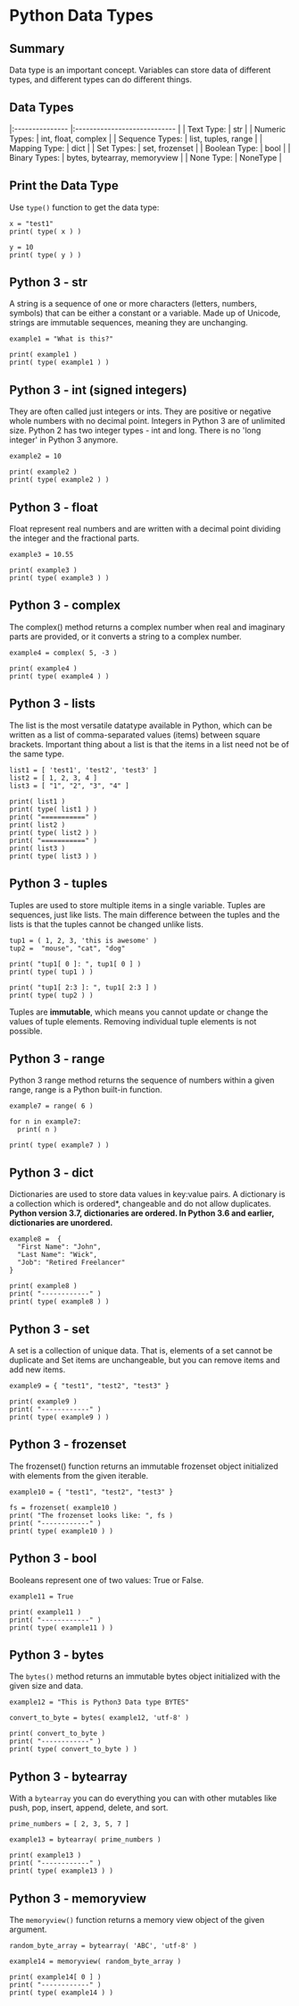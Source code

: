 # Python Data Types


## Summary

Data type is an important concept. Variables can store data of different types, and different types can do different things.


## Data Types

|:--------------- |:---------------------------- |
| Text Type:      | str                          |
| Numeric Types:  | int, float, complex          |
| Sequence Types: | list, tuples, range          |
| Mapping Type:   | dict                         |
| Set Types:      | set, frozenset               |
| Boolean Type:   | bool                         |
| Binary Types:   | bytes, bytearray, memoryview |
| None Type:      | NoneType                     |


## Print the Data Type

Use `type()` function to get the data type:
```
x = "test1"
print( type( x ) )

y = 10
print( type( y ) )
```


## Python 3 - str

A string is a sequence of one or more characters (letters, numbers, symbols) that can be either a constant or a variable. Made up of Unicode, strings are immutable sequences, meaning they are unchanging.
```
example1 = "What is this?"

print( example1 )
print( type( example1 ) )
```


## Python 3 - int (signed integers)

They are often called just integers or ints. They are positive or negative whole numbers with no decimal point. Integers in Python 3 are of unlimited size. Python 2 has two integer types - int and long. There is no 'long integer' in Python 3 anymore.
```
example2 = 10

print( example2 )
print( type( example2 ) )
```


## Python 3 - float

Float represent real numbers and are written with a decimal point dividing the integer and the fractional parts.
```
example3 = 10.55

print( example3 )
print( type( example3 ) )
```


## Python 3 - complex

The complex() method returns a complex number when real and imaginary parts are provided, or it converts a string to a complex number.
```
example4 = complex( 5, -3 )

print( example4 )
print( type( example4 ) )
```


## Python 3 - lists

The list is the most versatile datatype available in Python, which can be written as a list of comma-separated values (items) between square brackets. Important thing about a list is that the items in a list need not be of the same type.
```
list1 = [ 'test1', 'test2', 'test3' ]
list2 = [ 1, 2, 3, 4 ]
list3 = [ "1", "2", "3", "4" ]

print( list1 )
print( type( list1 ) )
print( "===========" )
print( list2 )
print( type( list2 ) )
print( "===========" )
print( list3 )
print( type( list3 ) )
```


## Python 3 - tuples

Tuples are used to store multiple items in a single variable. Tuples are sequences, just like lists. The main difference between the tuples and the lists is that the tuples cannot be changed unlike lists.
```
tup1 = ( 1, 2, 3, 'this is awesome' ) 
tup2 =  "mouse", "cat", "dog"

print( "tup1[ 0 ]: ", tup1[ 0 ] )
print( type( tup1 ) )

print( "tup1[ 2:3 ]: ", tup1[ 2:3 ] )
print( type( tup2 ) )
```

Tuples are **immutable**, which means you cannot update or change the values of tuple elements. Removing individual tuple elements is not possible.


## Python 3 - range

Python 3 range method returns the sequence of numbers within a given range, range is a Python built-in function.
```
example7 = range( 6 )

for n in example7:
  print( n )

print( type( example7 ) )
```


## Python 3 - dict

Dictionaries are used to store data values in key:value pairs. A dictionary is a collection which is ordered*, changeable and do not allow duplicates.
**Python version 3.7, dictionaries are ordered. In Python 3.6 and earlier, dictionaries are unordered.**
```
example8 =	{
  "First Name": "John",
  "Last Name": "Wick",
  "Job": "Retired Freelancer"
}

print( example8 )
print( "------------" )
print( type( example8 ) )
```


## Python 3 - set

A set is a collection of unique data. That is, elements of a set cannot be duplicate and Set items are unchangeable, but you can remove items and add new items.
```
example9 = { "test1", "test2", "test3" }

print( example9 )
print( "------------" )
print( type( example9 ) )
```


## Python 3 - frozenset

The frozenset() function returns an immutable frozenset object initialized with elements from the given iterable.
```
example10 = { "test1", "test2", "test3" }

fs = frozenset( example10 )
print( "The frozenset looks like: ", fs )
print( "------------" )
print( type( example10 ) )
```


## Python 3 - bool

Booleans represent one of two values: True or False.
```
example11 = True

print( example11 )
print( "------------" )
print( type( example11 ) )
```


## Python 3 - bytes

The `bytes()` method returns an immutable bytes object initialized with the given size and data.
```
example12 = "This is Python3 Data type BYTES"

convert_to_byte = bytes( example12, 'utf-8' )

print( convert_to_byte )
print( "------------" )
print( type( convert_to_byte ) )
```


## Python 3 - bytearray

With a `bytearray` you can do everything you can with other mutables like push, pop, insert, append, delete, and sort.
```
prime_numbers = [ 2, 3, 5, 7 ]

example13 = bytearray( prime_numbers )

print( example13 )
print( "------------" )
print( type( example13 ) )
```


## Python 3 - memoryview

The `memoryview()` function returns a memory view object of the given argument.
```
random_byte_array = bytearray( 'ABC', 'utf-8' )

example14 = memoryview( random_byte_array )

print( example14[ 0 ] )
print( "------------" )
print( type( example14 ) )
```